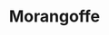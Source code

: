 ---
title: Morangoffe
description: 
category: Brownies
subcategory: Brownoffe
flavor:
complement:
  - Canela em Pó
  - Cacau em Pó
sizes:
  - name: Pequeno
    price: 18
  - name: Médio
    price: 38
  - name: Grande
    price: 88
---